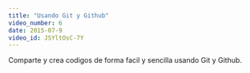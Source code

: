 ```yaml
---
title: "Usando Git y Github"
video_number: 6
date: 2015-07-9
video_id: JSYltOsC-7Y
---
```


Comparte y crea codigos de forma facil y sencilla usando Git y Github.
